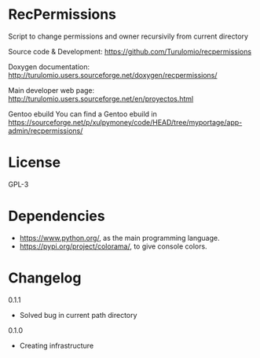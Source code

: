 RecPermissions
==============
Script to change permissions and owner recursivily from current directory

Source code & Development:
    https://github.com/Turulomio/recpermissions

Doxygen documentation:
    http://turulomio.users.sourceforge.net/doxygen/recpermissions/

Main developer web page:
    http://turulomio.users.sourceforge.net/en/proyectos.html

Gentoo ebuild
    You can find a Gentoo ebuild in https://sourceforge.net/p/xulpymoney/code/HEAD/tree/myportage/app-admin/recpermissions/

License
=======
GPL-3

Dependencies
============
* https://www.python.org/, as the main programming language.
* https://pypi.org/project/colorama/, to give console colors.

Changelog
=========
0.1.1
  * Solved bug in current path directory

0.1.0
  * Creating infrastructure
